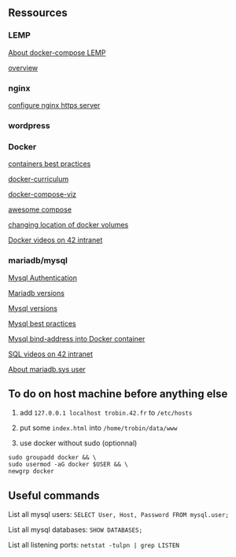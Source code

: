 ## Ressources

### LEMP

[About docker-compose LEMP](https://tech.osteel.me/posts/docker-for-local-web-development-part-1-a-basic-lemp-stack)

[overview](https://medium.com/swlh/wordpress-deployment-with-nginx-php-fpm-and-mariadb-using-docker-compose-55f59e5c1a)

### nginx

[configure nginx https server](https://nginx.org/en/docs/http/configuring_https_servers.html)

### wordpress

### Docker

[containers best practices](https://cloud.google.com/architecture/best-practices-for-building-containers)

[docker-curriculum](https://docker-curriculum.com/)

[docker-compose-viz](https://github.com/pmsipilot/docker-compose-viz)

[awesome compose](https://github.com/docker/awesome-compose)

[changing location of docker volumes](https://dbafromthecold.com/2018/05/02/changing-the-location-of-docker-named-volumes/)

[Docker videos on 42 intranet](https://elearning.intra.42.fr/searches/search?query=docker)

### mariadb/mysql

[Mysql Authentication](https://mariadb.com/kb/en/authentication-plugin-unix-socket/)

[Mariadb versions](https://endoflife.date/mariadb)

[Mysql versions](https://endoflife.date/mysql)

[Mysql best practices](https://docstore.mik.ua/orelly/weblinux2/orn/mysql_tips.html)

[Mysql bind-address into Docker container](http://txt.fliglio.com/2013/11/creating-a-mysql-docker-container/)

[SQL videos on 42 intranet](https://elearning.intra.42.fr/searches/search?query=sql)

[About mariadb.sys user](https://www.thegeekdiary.com/what-is-the-purpose-of-mysql-syslocalhost-user/)

## To do on host machine before anything else

1. add `127.0.0.1 localhost trobin.42.fr` to `/etc/hosts`

2. put some `index.html` into `/home/trobin/data/www`

3. use docker without sudo (optionnal)

```
sudo groupadd docker && \
sudo usermod -aG docker $USER && \
newgrp docker
```

## Useful commands

List all mysql users: `SELECT User, Host, Password FROM mysql.user;`

List all mysql databases: `SHOW DATABASES;`

List all listening ports: `netstat -tulpn | grep LISTEN`
